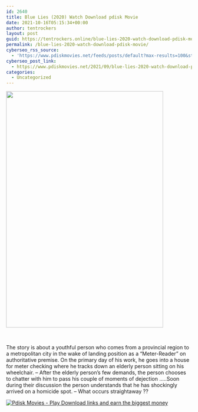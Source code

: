 ```yaml
---
id: 2640
title: Blue Lies (2020) Watch Download pdisk Movie
date: 2021-10-16T05:15:34+00:00
author: tentrockers
layout: post
guid: https://tentrockers.online/blue-lies-2020-watch-download-pdisk-movie/
permalink: /blue-lies-2020-watch-download-pdisk-movie/
cyberseo_rss_source:
  - 'https://www.pdiskmovies.net/feeds/posts/default?max-results=100&start-index=401'
cyberseo_post_link:
  - https://www.pdiskmovies.net/2021/09/blue-lies-2020-watch-download-pdisk.html
categories:
  - Uncategorized
---
```

<div class="separator">
  <a href="https://1.bp.blogspot.com/-7kfoijepWf8/YUCUWgQzdxI/AAAAAAAAAGM/xx6tPeWGYMoen0pqvJIwLeEQ-u9QHXNqACLcBGAsYHQ/s1801/ffff.png"><img loading="lazy" border="0" data-original-height="1801" data-original-width="1201" height="640" src="https://1.bp.blogspot.com/-7kfoijepWf8/YUCUWgQzdxI/AAAAAAAAAGM/xx6tPeWGYMoen0pqvJIwLeEQ-u9QHXNqACLcBGAsYHQ/w426-h640/ffff.png" width="426" /></a>
</div>

<span><br /></span>

<div>
  <span>The story is about a youthful person who comes from a provincial region to a metropolitan city in the wake of landing position as a &#8220;Meter-Reader&#8221; on authoritative premise. On the primary day of his work, he goes into a house for meter checking where he tracks down an elderly person sitting on his wheelchair. &#8211; After the elderly person&#8217;s few demands, the person chooses to chatter with him to pass his couple of moments of dejection &#8230;..Soon during their discussion the person understands that he has shockingly arrived on a homicide spot. &#8211; What occurs straightaway ??</span>
</div>

[![](https://1.bp.blogspot.com/-KJZYdQTn3nw/YS8VdIdXMyI/AAAAAAAAaw4/BR8dsGkpxw0T8C_4G4ALfMA7cP79KN3kwCLcBGAsYHQ/w400-h58/play_download_buttuons-removebg-preview.png "Pdisk Movies - Play Download links and earn the biggest money")](https://pdisklink.com/1/bnYya3pkMDAxc2Zt?dn=1)